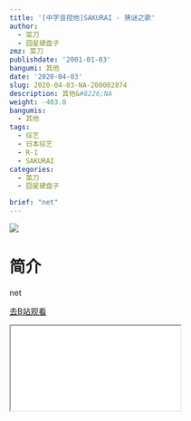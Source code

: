 ```yaml
---
title: '[中字音捏他]SAKURAI - 猜谜之歌'
author:
  - 菜刀
  - 囧星硬盘子
zmz: 菜刀
publishdate: '2001-01-03'
bangumi: 其他
date: '2020-04-03'
slug: 2020-04-03-NA-200002874
description: 其他&#8226;NA
weight: -403.0
bangumis:
  - 其他
tags:
  - 综艺
  - 日本综艺
  - R-1
  - SAKURAI
categories:
  - 菜刀
  - 囧星硬盘子

brief: "net"
---
```

![](https://raw.githubusercontent.com/tcgriffith/owaraisite/master/static/tmpimg/682cedf1e17c1d01d91c8614497d3ec904a8a61b.jpg.480.jpg)
# 简介  
net  

[去B站观看](https://www.bilibili.com/video/av200002874/)
<div class ="resp-container"><iframe class="testiframe" src="//player.bilibili.com/player.html?aid=200002874"", scrolling="no", allowfullscreen="true" > </iframe></div> 
